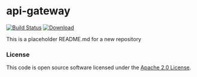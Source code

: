 
# api-gateway

[![Build Status](https://travis-ci.org/hmrc/api-gateway.svg?branch=master)](https://travis-ci.org/hmrc/api-gateway) [ ![Download](https://api.bintray.com/packages/hmrc/releases/api-gateway/images/download.svg) ](https://bintray.com/hmrc/releases/api-gateway/_latestVersion)

This is a placeholder README.md for a new repository

### License

This code is open source software licensed under the [Apache 2.0 License]("http://www.apache.org/licenses/LICENSE-2.0.html").
    